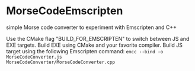 # MorseCodeEmscripten
simple Morse code converter to experiment with Emscripten and C++

Use the CMake flag "BUILD_FOR_EMSCRIPTEN" to switch between JS and EXE targets.
Build EXE using CMake and your favorite compiler.
Build JS target using the following Emscripten command:
<code>emcc --bind -o MorseCodeConverter.js MorseCodeConverter/MorseCodeConverter.cpp</code>
